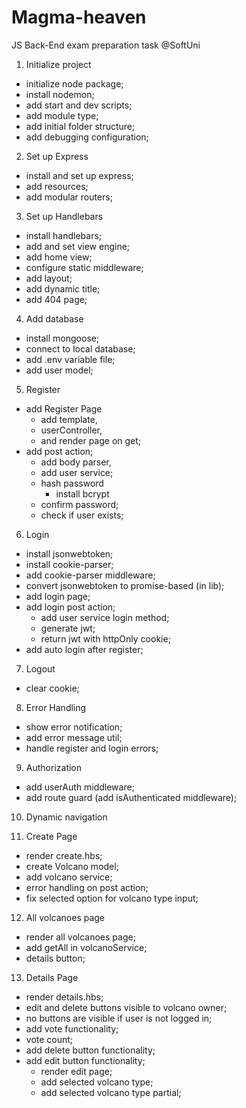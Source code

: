 # Magma-heaven
JS Back-End exam preparation task @SoftUni

1. Initialize project
  - initialize node package;
  - install nodemon; 
  - add start and dev scripts;
  - add module type; 
  - add initial folder structure;
  - add debugging configuration; 
2. Set up Express
  - install and set up express; 
  - add resources; 
  - add modular routers;
3. Set up Handlebars
  - install handlebars; 
  - add and set view engine; 
  - add home view; 
  - configure static middleware; 
  - add layout; 
  - add dynamic title;
  - add 404 page;
4. Add database
  - install mongoose; 
  - connect to local database;
  - add .env variable file; 
  - add user model; 
5. Register
  - add Register Page
    - add template, 
    - userController, 
    - and render page on get;
  - add post action; 
    - add body parser, 
    - add user service; 
    - hash password
      - install bcrypt
    - confirm password;
    - check if user exists;
6. Login
  - install jsonwebtoken;
  - install cookie-parser; 
  - add cookie-parser middleware; 
  - convert jsonwebtoken to promise-based (in lib);
  - add login page; 
  - add login post action;
    - add user service login method;
    - generate jwt; 
    - return jwt with httpOnly cookie; 
  - add auto login after register;
7. Logout
  - clear cookie;
8. Error Handling
  - show error notification; 
  - add error message util; 
  - handle register and login errors; 
9. Authorization
  - add userAuth middleware; 
  - add route guard (add isAuthenticated middleware);
10. Dynamic navigation

11. Create Page
  - render create.hbs;
  - create Volcano model;
  - add volcano service;
  - error handling on post action; 
  - fix selected option for volcano type input; 
12. All volcanoes page
  - render all volcanoes page; 
  - add getAll in volcanoService;
  - details button; 
13. Details Page
  - render details.hbs;
  - edit and delete buttons visible to volcano owner; 
  - no buttons are visible if user is not logged in;
  - add vote functionality; 
  - vote count;
  - add delete button functionality;
  - add edit button functionality; 
    - render edit page; 
    - add selected volcano type; 
    - add selected volcano type partial;
